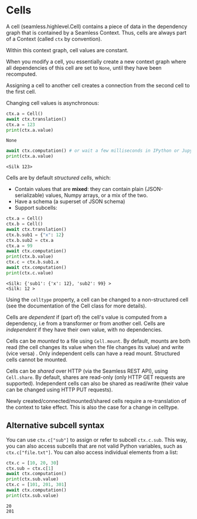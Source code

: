 Cells
=====

A cell (seamless.highlevel.Cell) contains a piece of data in the dependency graph that is contained by a Seamless Context.
Thus, cells are always part of a Context (called `ctx` by convention).

Within this context graph, cell values are constant.

When you modify a cell, you essentially create a new context graph where all dependencies of this cell are set to `None`, until they have been recomputed.

Assigning a cell to another cell creates a connection from the second cell to the first cell.

Changing cell values is asynchronous:
```python
ctx.a = Cell()
await ctx.translation()
ctx.a = 123
print(ctx.a.value)
```
```None```
```python
await ctx.computation() # or wait a few milliseconds in IPython or Jupyter
print(ctx.a.value)
```
```<Silk 123>```

Cells are by default *structured cells*, which:
- Contain values that are **mixed**: they can contain plain (JSON-serializable) values, Numpy arrays, or a mix of the two.
- Have a schema (a superset of JSON schema)
- Support subcells:
```python
ctx.a = Cell()
ctx.b = Cell()
await ctx.translation()
ctx.b.sub1 = {"x": 12}
ctx.b.sub2 = ctx.a
ctx.a = 99
await ctx.computation()
print(ctx.b.value)
ctx.c = ctx.b.sub1.x
await ctx.computation()
print(ctx.c.value)
```

```
<Silk: {'sub1': {'x': 12}, 'sub2': 99} >
<Silk: 12 >
```

Using the `celltype` property, a cell can be changed to a non-structured cell (see the documentation of the Cell class for more details).

Cells are *dependent* if (part of) the cell's value is computed from a dependency, i.e from a transformer or from another cell.
Cells are *independent* if they have their own value, with no dependencies.

Cells can be *mounted* to a file using `Cell.mount`. By default, mounts are both read (the cell changes its value when the file changes its value) and write (vice versa) . Only independent cells can have a read mount. Structured cells cannot be mounted.

Cells can be *shared* over HTTP (via the Seamless REST API), using `Cell.share`. By default, shares are read-only (only HTTP GET requests are supported). Independent cells can also be shared as read/write (their value can be changed using HTTP PUT requests).

Newly created/connected/mounted/shared cells require a re-translation of the context to take effect. This is also the case for a change in celltype.

## Alternative subcell syntax
You can use `ctx.c["sub"]` to assign or refer to subcell `ctx.c.sub`. This way, you can also access subcells that are not valid Python variables, such as `ctx.c["file.txt"]`.
You can also access individual elements from a list:
```python
ctx.c = [10, 20, 30]
ctx.sub = ctx.c[1]
await ctx.computation()
print(ctx.sub.value)
ctx.c = [101, 201, 301]
await ctx.computation()
print(ctx.sub.value)
```

```
20
201
```
